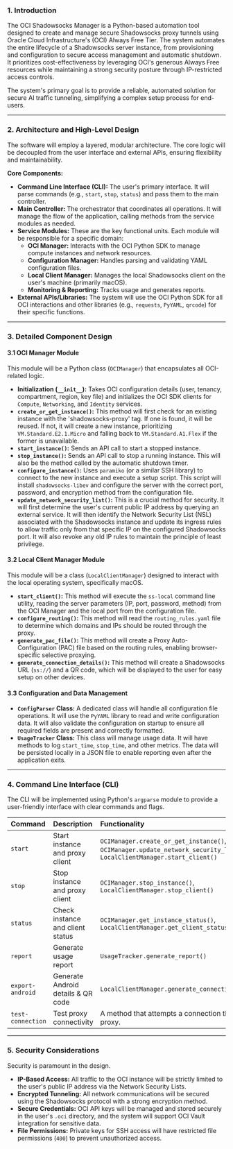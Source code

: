 ### **1. Introduction**

The OCI Shadowsocks Manager is a Python-based automation tool designed to create and manage secure Shadowsocks proxy tunnels using Oracle Cloud Infrastructure's (OCI) Always Free Tier. The system automates the entire lifecycle of a Shadowsocks server instance, from provisioning and configuration to secure access management and automatic shutdown. It prioritizes cost-effectiveness by leveraging OCI's generous Always Free resources while maintaining a strong security posture through IP-restricted access controls.

The system's primary goal is to provide a reliable, automated solution for secure AI traffic tunneling, simplifying a complex setup process for end-users.

---

### **2. Architecture and High-Level Design**

The software will employ a layered, modular architecture. The core logic will be decoupled from the user interface and external APIs, ensuring flexibility and maintainability.

**Core Components:**

* **Command Line Interface (CLI):** The user's primary interface. It will parse commands (e.g., `start`, `stop`, `status`) and pass them to the main controller.
* **Main Controller:** The orchestrator that coordinates all operations. It will manage the flow of the application, calling methods from the service modules as needed.
* **Service Modules:** These are the key functional units. Each module will be responsible for a specific domain:
    * **OCI Manager:** Interacts with the OCI Python SDK to manage compute instances and network resources.
    * **Configuration Manager:** Handles parsing and validating YAML configuration files.
    * **Local Client Manager:** Manages the local Shadowsocks client on the user's machine (primarily macOS).
    * **Monitoring & Reporting:** Tracks usage and generates reports.
* **External APIs/Libraries:** The system will use the OCI Python SDK for all OCI interactions and other libraries (e.g., `requests`, `PyYAML`, `qrcode`) for their specific functions.

---

### **3. Detailed Component Design**

#### **3.1 OCI Manager Module**

This module will be a Python class (`OCIManager`) that encapsulates all OCI-related logic.

* **Initialization (`__init__`):** Takes OCI configuration details (user, tenancy, compartment, region, key file) and initializes the OCI SDK clients for `Compute`, `Networking`, and `Identity` services.
* **`create_or_get_instance()`:** This method will first check for an existing instance with the 'shadowsocks-proxy' tag. If one is found, it will be reused. If not, it will create a new instance, prioritizing `VM.Standard.E2.1.Micro` and falling back to `VM.Standard.A1.Flex` if the former is unavailable.
* **`start_instance()`:** Sends an API call to start a stopped instance.
* **`stop_instance()`:** Sends an API call to stop a running instance. This will also be the method called by the automatic shutdown timer.
* **`configure_instance()`:** Uses `paramiko` (or a similar SSH library) to connect to the new instance and execute a setup script. This script will install `shadowsocks-libev` and configure the server with the correct port, password, and encryption method from the configuration file.
* **`update_network_security_list()`:** This is a crucial method for security. It will first determine the user's current public IP address by querying an external service. It will then identify the Network Security List (NSL) associated with the Shadowsocks instance and update its ingress rules to allow traffic only from that specific IP on the configured Shadowsocks port. It will also revoke any old IP rules to maintain the principle of least privilege.

#### **3.2 Local Client Manager Module**

This module will be a class (`LocalClientManager`) designed to interact with the local operating system, specifically macOS.

* **`start_client()`:** This method will execute the `ss-local` command line utility, reading the server parameters (IP, port, password, method) from the OCI Manager and the local port from the configuration file.
* **`configure_routing()`:** This method will read the `routing_rules.yaml` file to determine which domains and IPs should be routed through the proxy.
* **`generate_pac_file()`:** This method will create a Proxy Auto-Configuration (PAC) file based on the routing rules, enabling browser-specific selective proxying.
* **`generate_connection_details()`:** This method will create a Shadowsocks URL (`ss://`) and a QR code, which will be displayed to the user for easy setup on other devices.

#### **3.3 Configuration and Data Management**

* **`ConfigParser` Class:** A dedicated class will handle all configuration file operations. It will use the `PyYAML` library to read and write configuration data. It will also validate the configuration on startup to ensure all required fields are present and correctly formatted.
* **`UsageTracker` Class:** This class will manage usage data. It will have methods to log `start_time`, `stop_time`, and other metrics. The data will be persisted locally in a JSON file to enable reporting even after the application exits.

---

### **4. Command Line Interface (CLI)**

The CLI will be implemented using Python's `argparse` module to provide a user-friendly interface with clear commands and flags.

| **Command** | **Description** | **Functionality** |
| :--- | :--- | :--- |
| `start` | Start instance and proxy client | `OCIManager.create_or_get_instance()`, `OCIManager.update_network_security_list()`, `LocalClientManager.start_client()` |
| `stop` | Stop instance and proxy client | `OCIManager.stop_instance()`, `LocalClientManager.stop_client()` |
| `status` | Check instance and client status | `OCIManager.get_instance_status()`, `LocalClientManager.get_client_status()` |
| `report` | Generate usage report | `UsageTracker.generate_report()` |
| `export-android` | Generate Android details & QR code | `LocalClientManager.generate_connection_details()` |
| `test-connection` | Test proxy connectivity | A method that attempts a connection through the proxy. |

---

### **5. Security Considerations**

Security is paramount in the design.

* **IP-Based Access:** All traffic to the OCI instance will be strictly limited to the user's public IP address via the Network Security Lists.
* **Encrypted Tunneling:** All network communications will be secured using the Shadowsocks protocol with a strong encryption method.
* **Secure Credentials:** OCI API keys will be managed and stored securely in the user's `.oci` directory, and the system will support OCI Vault integration for sensitive data.
* **File Permissions:** Private keys for SSH access will have restricted file permissions (`400`) to prevent unauthorized access.